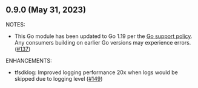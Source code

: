 ## 0.9.0 (May 31, 2023)

NOTES:

* This Go module has been updated to Go 1.19 per the [Go support policy](https://golang.org/doc/devel/release.html#policy). Any consumers building on earlier Go versions may experience errors. ([#137](https://github.com/hashicorp/terraform-plugin-log/issues/137))

ENHANCEMENTS:

* tfsdklog: Improved logging performance 20x when logs would be skipped due to logging level ([#149](https://github.com/hashicorp/terraform-plugin-log/issues/149))
